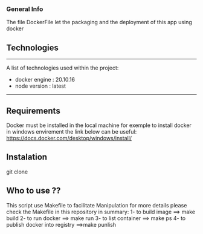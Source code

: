 ### General Info
The file DockerFile let the packaging and the deployment of this app using docker

## Technologies
***
A list of technologies used within the project:
* docker engine : 20.10.16
* node version  : latest
***

## Requirements 
Docker must be installed in the local machine 
for exemple to install docker in windows envirement the link below can be useful:
https://docs.docker.com/desktop/windows/install/

## Instalation
git clone

## Who to use ??
This script use Makefile to facilitate Manipulation for more details please check the Makefile in this repository in summary:
	1- to build image ==> make build
	2- to run docker ==> make run
	3- to list container ==> make ps
	4- to publish docker into registry ==>make punlish